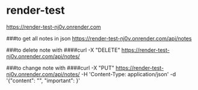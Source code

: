 # render-test

https://render-test-nj0v.onrender.com

###to get all notes in json
https://render-test-nj0v.onrender.com/api/notes

###to delete note with <id>
####curl -X "DELETE" https://render-test-nj0v.onrender.com/api/notes/<id>

###to change note with <id>
####curl -X "PUT" https://render-test-nj0v.onrender.com/api/notes/<id> -H 'Content-Type: application/json' -d '{"content": "<content to change>", "important": <true or false>}'

